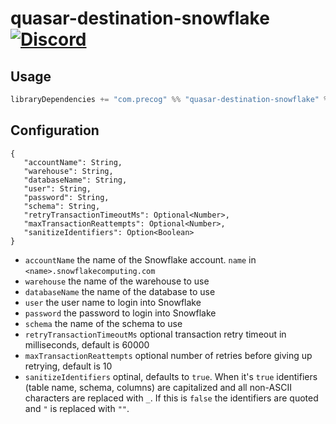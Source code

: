 # quasar-destination-snowflake [![Discord](https://img.shields.io/discord/373302030460125185.svg?logo=discord)](https://discord.gg/QNjwCg6)

## Usage

```sbt
libraryDependencies += "com.precog" %% "quasar-destination-snowflake" % <version>
```

## Configuration

```
{
   "accountName": String,
   "warehouse": String,
   "databaseName": String,
   "user": String,
   "password": String,
   "schema": String,
   "retryTransactionTimeoutMs": Optional<Number>,
   "maxTransactionReattempts": Optional<Number>,
   "sanitizeIdentifiers": Option<Boolean>
}
```

- `accountName` the name of the Snowflake account. `name` in `<name>.snowflakecomputing.com`
- `warehouse` the name of the warehouse to use
- `databaseName` the name of the database to use
- `user` the user name to login into Snowflake
- `password` the password to login into Snowflake
- `schema` the name of the schema to use
- `retryTransactionTimeoutMs` optional transaction retry timeout in milliseconds, default is 60000
- `maxTransactionReattempts` optional number of retries before giving up retrying, default is 10
- `sanitizeIdentifiers` optinal, defaults to `true`. When it's `true` identifiers (table name, schema, columns)
  are capitalized and all non-ASCII characters are replaced with `_`. If this is `false` the identifiers are
  quoted and `"` is replaced with `""`.

